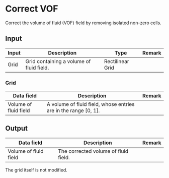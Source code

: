 # Correct VOF

Correct the volume of fluid (VOF) field by removing isolated non-zero cells.

## Input

| Input                     | Description                                                                           | Type              | Remark    |
|---------------------------|---------------------------------------------------------------------------------------|-------------------|-----------|
| Grid                      | Grid containing a volume of fluid field.                                              | Rectilinear Grid  |           |

### Grid

| Data field                | Description                                                                           | Remark    |
|---------------------------|---------------------------------------------------------------------------------------|-----------|
| Volume of fluid field     | A volume of fluid field, whose entries are in the range [0, 1].                       |           |

## Output

| Data field                | Description                                                                           | Remark    |
|---------------------------|---------------------------------------------------------------------------------------|-----------|
| Volume of fluid field     | The corrected volume of fluid field.                                                  |           |

The grid itself is not modified.
